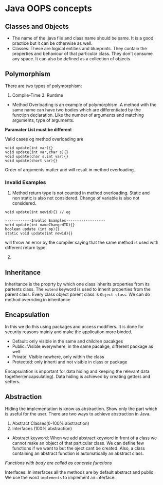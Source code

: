 # Java OOPS concepts

## Classes and Objects
- The name of the .java file and class name should be same. It is a good practice but it can be otherwise as well.
- Classes: These are logical entities and blueprints. They contain the properties and behaviour of that particular class. They don't consume any space. It can also be defined as a collection of objects



## Polymorphism
There are two types of polymorphism:

1. Compile-Time 2. Runtime
- Method Overloading is an example of polymorphism. A method with the same name can have two bodies which are differentiated by the function declaration. Like the number of arguments and matching arguments, type of arguments.

**Paramater List must be different**

Valid cases og method overloading are
```
void update(int var){}
void update(int var,char s){}
void update(char s,int var){}
void update(short var){}
```
Order of arguments matter and will result in method overloading.
### Invalid Examples

1. Method return type is not counted in method overloading. 
Static and non static is also not considered. Change of variable is also not considered.
```
void update(int newid){} // eg

------------Invalid Examples------------------
void update(int nameChangedID){}
boolean update (int op){}
static void update(int newid){}
```
will throw an error by the compiler saying that the same method is used with different return type.

2. 
        
## Inheritance
Inheritance is the proprty by which one class inherits properties from its partents class. The `extend` keyword is used to inherit properties from the parent class. Every class object parent class is `Object class`. We can do method overriding in inheritance

## Encapsulation
In this we do this using packages and access modifiers. It is done for security reasons mainly and make the application more binded.

- Default: only visible in the same and children pacakges
- Public: Visible everywhere, in the same pacakge, different package as well
- Private: Visible nowhere, only within the class
- Protected: only inherti and not visible in class or package

Encapsulation is important for data hiding and keeping the relevant data together(encapsulating). Data hiding is achieved by creating getters and setters.

## Abstraction
Hiding the implementation is know as abstraction. Show only the part which is useful for the user. There are two ways to achieve abstraction in Java. 

1. Abstract Classes(0-100% abstraction)
2. Interfaces (100% abstraction)

- Abstract keyword: When we add abstract keyword in front of a class we cannot make an object of that particular class. We can define few functions if we want to but the oject cant be created. Also, a class containing an abstract function is automatically an abstract class.

*Functions with body are called as concrete functions*

Interfaces: In interfaces all the methods are by default abstract and public. We use the word `implements` to implement an interface. 

